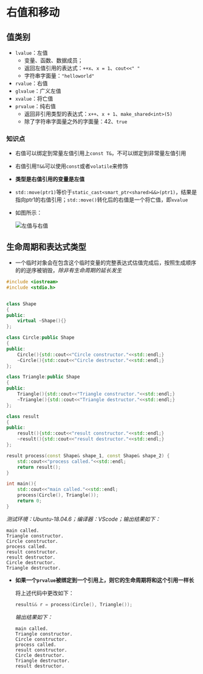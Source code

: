 # 右值和移动

## 值类别

* `lvalue`：左值
  * 变量、函数、数据成员；
  * 返回左值引用的表达式：`++x`、`x = 1`、`cout<<" "`
  * 字符串字面量：`"helloworld"`
* `rvalue`：右值
* `glvalue`：广义左值
* `xvalue`：将亡值
* `prvalue`：纯右值
  * 返回非引用类型的表达式：`x++`、`x + 1`、`make_shared<int>(5)`
  * 除了字符串字面量之外的字面量：42、`true`

### 知识点

* 右值可以绑定到常量左值引用上`const T&`，不可以绑定到非常量左值引用

* 右值引用`T&&`可以使用`const`或者`volatile`来修饰

* **类型是右值引用的变量是左值** 

* `std::move(ptr1)`等价于`static_cast<smart_ptr<shared>&&>(ptr1)`，结果是指向ptr1的右值引用；`std::move()`转化后的右值是一个将亡值，即`xvalue`

* 如图所示：

  ![左值与右值](https://cdn.jsdelivr.net/gh/mo-xiaoxiu/imagefrommyblog@main/data/%E5%B7%A6%E5%80%BC%E4%B8%8E%E5%8F%B3%E5%80%BC.png)

## 生命周期和表达式类型

* 一个临时对象会在包含这个临时变量的完整表达式估值完成后，按照生成顺序的的逆序被销毁，*除非有生命周期的延长发生*

```cpp title=“生命周期.cpp”
#include <iostream>
#include <stdio.h>


class Shape
{
public:
    virtual ~Shape(){}
};

class Circle:public Shape
{
public:
    Circle(){std::cout<<"Circle constructor."<<std::endl;}
    ~Circle(){std::cout<<"Circle destructor."<<std::endl;}
};

class Triangle:public Shape
{
public:
    Triangle(){std::cout<<"Triangle constructor."<<std::endl;}
    ~Triangle(){std::cout<<"Triangle destructor."<<std::endl;}
};

class result
{
public:
    result(){std::cout<<"result constructor."<<std::endl;}
    ~result(){std::cout<<"result destructor."<<std::endl;}
};

result process(const Shape& shape_1, const Shape& shape_2) {
    std::cout<<"process called."<<std::endl;
    return result();
}

int main(){
    std::cout<<"main called."<<std::endl;
    process(Circle(), Triangle());
    return 0;
}

```

*测试环境：Ubuntu-18.04.6；编译器：VScode；输出结果如下：*

```
main called.
Triangle constructor.
Circle constructor.
process called.
result constructor.
result destructor.
Circle destructor.
Triangle destructor.
```

* **如果一个`prvalue`被绑定到一个引用上，则它的生命周期将和这个引用一样长**

  将上述代码中更改如下：

  ```cpp
  result&& r = process(Circle(), Triangle());
  ```

  *输出结果如下：*

  ```
  main called.
  Triangle constructor.
  Circle constructor.
  process called.
  result constructor.
  Circle destructor.
  Triangle destructor.
  result destructor.
  ```

  